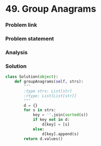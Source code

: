 # 49. Group Anagrams

### Problem link

### Problem statement

### Analysis

### Solution

```python
class Solution(object):
    def groupAnagrams(self, strs):
        """
        :type strs: List[str]
        :rtype: List[List[str]]
        """
        d = {}
        for s in strs:
            key = ''.join(sorted(s))
            if key not in d:
                d[key] = [s]
            else:
                d[key].append(s)
        return d.values()

```

